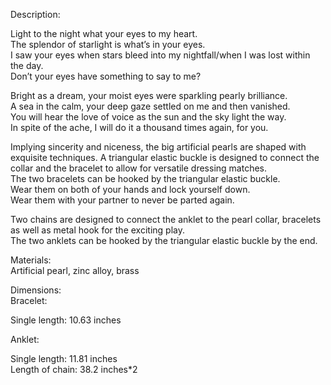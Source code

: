 Description:

Light to the night what your eyes to my heart.  
The splendor of starlight is what’s in your eyes.  
I saw your eyes when stars bleed into my nightfall/when I was lost within the day.  
Don’t your eyes have something to say to me?  
  
Bright as a dream, your moist eyes were sparkling pearly brilliance.  
A sea in the calm, your deep gaze settled on me and then vanished.  
You will hear the love of voice as the sun and the sky light the way.  
In spite of the ache, I will do it a thousand times again, for you.  
  
Implying sincerity and niceness, the big artificial pearls are shaped with exquisite techniques. A triangular elastic buckle is designed to connect the collar and the bracelet to allow for versatile dressing matches.  
The two bracelets can be hooked by the triangular elastic buckle.  
Wear them on both of your hands and lock yourself down.  
Wear them with your partner to never be parted again.

Two chains are designed to connect the anklet to the pearl collar, bracelets as well as metal hook for the exciting play.  
The two anklets can be hooked by the triangular elastic buckle by the end.

Materials:  
Artificial pearl, zinc alloy, brass

  
Dimensions:  
Bracelet:

Single length: 10.63 inches

Anklet:

Single length: 11.81 inches  
Length of chain: 38.2 inches\*2